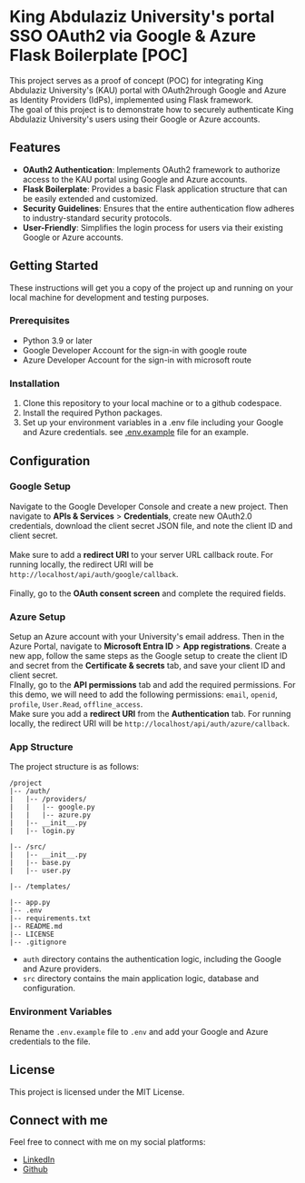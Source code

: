 # King Abdulaziz University's portal SSO OAuth2 via Google & Azure Flask Boilerplate [POC]

This project serves as a proof of concept (POC) for integrating King Abdulaziz University's (KAU) portal with OAuth2hrough Google and Azure as Identity Providers (IdPs), implemented using Flask framework.<br>
The goal of this project is to demonstrate how to securely authenticate King Abdulaziz University's users using their Google or Azure accounts.

## Features
- **OAuth2 Authentication**: Implements OAuth2 framework to authorize access to the KAU portal using Google and Azure accounts.
- **Flask Boilerplate**: Provides a basic Flask application structure that can be easily extended and customized.
- **Security Guidelines**: Ensures that the entire authentication flow adheres to industry-standard security protocols.
- **User-Friendly**: Simplifies the login process for users via their existing Google or Azure accounts.


## Getting Started
These instructions will get you a copy of the project up and running on your local machine for development and testing purposes.

### Prerequisites
- Python 3.9 or later
- Google Developer Account for the sign-in with google route
- Azure Developer Account for the sign-in with microsoft route

### Installation
1. Clone this repository to your local machine or to a github codespace.
2. Install the required Python packages.
3. Set up your environment variables in a .env file including your Google and Azure credentials. see [.env.example](.env.example) file for an example.

## Configuration

### Google Setup
Navigate to the Google Developer Console and create a new project. Then navigate to __APIs & Services__ > __Credentials__, create new OAuth2.0 credentials, download the client secret JSON file, and note the client ID and client secret. 
<br><br>
Make sure to add a __redirect URI__ to your server URL callback route. For running locally, the redirect URI will be `http://localhost/api/auth/google/callback`. <br><br>
Finally, go to the __OAuth consent screen__ and complete the required fields.


### Azure Setup
Setup an Azure account with your University's email address. Then in the Azure Portal, navigate to __Microsoft Entra ID__ > __App registrations__. Create a new app, follow the same steps as the Google setup to create the client ID and secret from the __Certificate & secrets__ tab, and save your client ID and client secret. <br> FInally, go to the __API permissions__ tab and add the required permissions. For this demo, we will need to add the following permissions: `email`, `openid`, `profile`, `User.Read`, `offline_access`. <br>
Make sure you add a __redirect URI__ from the __Authentication__ tab. For running locally, the redirect URI will be `http://localhost/api/auth/azure/callback`.

### App Structure
The project structure is as follows:
```
/project
|-- /auth/
|   |-- /providers/
|   |   |-- google.py
|   |   |-- azure.py
|   |-- __init__.py
|   |-- login.py

|-- /src/
|   |-- __init__.py
|   |-- base.py
|   |-- user.py

|-- /templates/

|-- app.py
|-- .env
|-- requirements.txt
|-- README.md
|-- LICENSE
|-- .gitignore
```
- `auth` directory contains the authentication logic, including the Google and Azure providers. 
- `src` directory contains the main application logic, database and configuration.


### Environment Variables
Rename the `.env.example` file to `.env` and add your Google and Azure credentials to the file.

## License
This project is licensed under the MIT License.


## Connect with me
Feel free to connect with me on my social platforms:
- [LinkedIn](https://www.linkedin.com/in/amjed-alqasemi/)
- [Github](https://github.com/aqasemi)